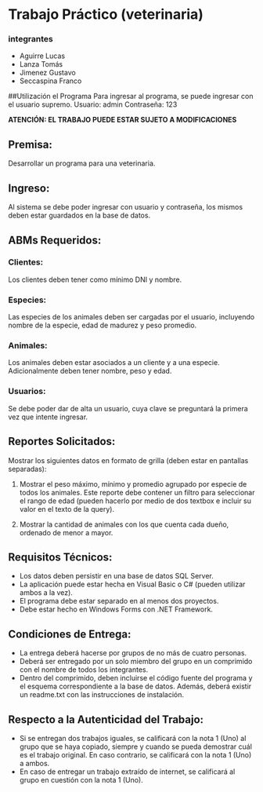 # Trabajo Práctico (veterinaria)
### integrantes
* Aguirre Lucas
* Lanza Tomás
* Jimenez Gustavo
* Seccaspina Franco

##Utilización el Programa
Para ingresar al programa, se puede ingresar con el usuario supremo.
Usuario: admin
Contraseña: 123

**ATENCIÓN: EL TRABAJO PUEDE ESTAR SUJETO A MODIFICACIONES**

## Premisa:
Desarrollar un programa para una veterinaria.

## Ingreso:
Al sistema se debe poder ingresar con usuario y contraseña, los mismos deben estar guardados en la base de datos.

## ABMs Requeridos:

### Clientes:
Los clientes deben tener como mínimo DNI y nombre.

### Especies:
Las especies de los animales deben ser cargadas por el usuario, incluyendo nombre de la especie, edad de madurez y peso promedio.

### Animales:
Los animales deben estar asociados a un cliente y a una especie. Adicionalmente deben tener nombre, peso y edad.

### Usuarios:
Se debe poder dar de alta un usuario, cuya clave se preguntará la primera vez que intente ingresar.

## Reportes Solicitados:
Mostrar los siguientes datos en formato de grilla (deben estar en pantallas separadas):

1. Mostrar el peso máximo, mínimo y promedio agrupado por especie de todos los animales. Este reporte debe contener un filtro para seleccionar el rango de edad (pueden hacerlo por medio de dos textbox e incluir su valor en el texto de la query).
   
2. Mostrar la cantidad de animales con los que cuenta cada dueño, ordenado de menor a mayor.

## Requisitos Técnicos:
- Los datos deben persistir en una base de datos SQL Server.
- La aplicación puede estar hecha en Visual Basic o C# (pueden utilizar ambos a la vez).
- El programa debe estar separado en al menos dos proyectos.
- Debe estar hecho en Windows Forms con .NET Framework.

## Condiciones de Entrega:
- La entrega deberá hacerse por grupos de no más de cuatro personas.
- Deberá ser entregado por un solo miembro del grupo en un comprimido con el nombre de todos los integrantes.
- Dentro del comprimido, deben incluirse el código fuente del programa y el esquema correspondiente a la base de datos. Además, deberá existir un readme.txt con las instrucciones de instalación.

## Respecto a la Autenticidad del Trabajo:
- Si se entregan dos trabajos iguales, se calificará con la nota 1 (Uno) al grupo que se haya copiado, siempre y cuando se pueda demostrar cuál es el trabajo original. En caso contrario, se calificará con la nota 1 (Uno) a ambos.
- En caso de entregar un trabajo extraído de internet, se calificará al grupo en cuestión con la nota 1 (Uno).

